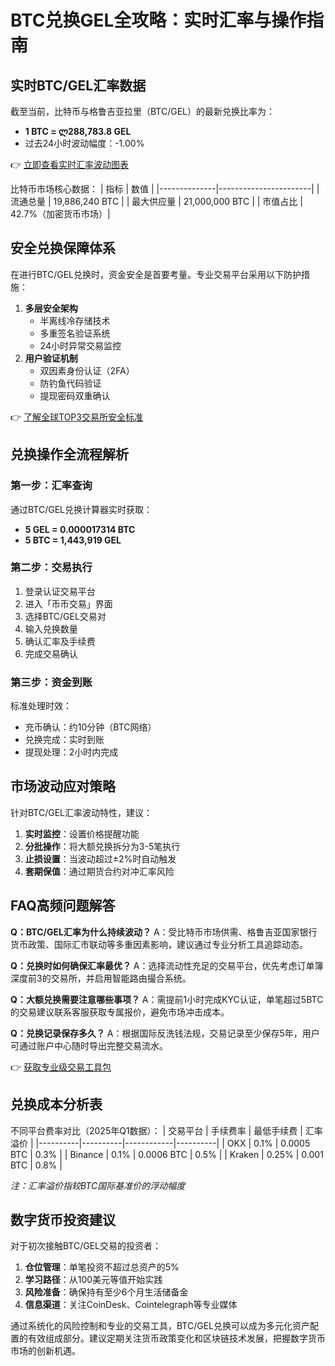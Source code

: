 # BTC兑换GEL全攻略：实时汇率与操作指南

## 实时BTC/GEL汇率数据
截至当前，比特币与格鲁吉亚拉里（BTC/GEL）的最新兑换比率为：
- **1 BTC = ლ288,783.8 GEL**
- 过去24小时波动幅度：-1.00%

👉 [立即查看实时汇率波动图表](https://bit.ly/okx_welcome)

比特币市场核心数据：
| 指标         | 数值                  |
|--------------|-----------------------|
| 流通总量     | 19,886,240 BTC        |
| 最大供应量   | 21,000,000 BTC        |
| 市值占比     | 42.7%（加密货币市场）|

## 安全兑换保障体系
在进行BTC/GEL兑换时，资金安全是首要考量。专业交易平台采用以下防护措施：
1. **多层安全架构**
   - 半离线冷存储技术
   - 多重签名验证系统
   - 24小时异常交易监控
2. **用户验证机制**
   - 双因素身份认证（2FA）
   - 防钓鱼代码验证
   - 提现密码双重确认

👉 [了解全球TOP3交易所安全标准](https://bit.ly/okx_welcome)

## 兑换操作全流程解析
### 第一步：汇率查询
通过BTC/GEL兑换计算器实时获取：
- **5 GEL = 0.000017314 BTC**
- **5 BTC = 1,443,919 GEL**

### 第二步：交易执行
1. 登录认证交易平台
2. 进入「币币交易」界面
3. 选择BTC/GEL交易对
4. 输入兑换数量
5. 确认汇率及手续费
6. 完成交易确认

### 第三步：资金到账
标准处理时效：
- 充币确认：约10分钟（BTC网络）
- 兑换完成：实时到账
- 提现处理：2小时内完成

## 市场波动应对策略
针对BTC/GEL汇率波动特性，建议：
1. **实时监控**：设置价格提醒功能
2. **分批操作**：将大额兑换拆分为3-5笔执行
3. **止损设置**：当波动超过±2%时自动触发
4. **套期保值**：通过期货合约对冲汇率风险

## FAQ高频问题解答
**Q：BTC/GEL汇率为什么持续波动？**
A：受比特币市场供需、格鲁吉亚国家银行货币政策、国际汇市联动等多重因素影响，建议通过专业分析工具追踪动态。

**Q：兑换时如何确保汇率最优？**
A：选择流动性充足的交易平台，优先考虑订单簿深度前3的交易所，并启用智能路由撮合系统。

**Q：大额兑换需要注意哪些事项？**
A：需提前1小时完成KYC认证，单笔超过5BTC的交易建议联系客服获取专属报价，避免市场冲击成本。

**Q：兑换记录保存多久？**
A：根据国际反洗钱法规，交易记录至少保存5年，用户可通过账户中心随时导出完整交易流水。

👉 [获取专业级交易工具包](https://bit.ly/okx_welcome)

## 兑换成本分析表
不同平台费率对比（2025年Q1数据）：
| 交易平台 | 手续费率 | 最低手续费 | 汇率溢价 |
|----------|----------|------------|----------|
| OKX      | 0.1%     | 0.0005 BTC | 0.3%     |
| Binance  | 0.1%     | 0.0006 BTC | 0.5%     |
| Kraken   | 0.25%    | 0.001 BTC  | 0.8%     |

*注：汇率溢价指较BTC国际基准价的浮动幅度*

## 数字货币投资建议
对于初次接触BTC/GEL交易的投资者：
1. **仓位管理**：单笔投资不超过总资产的5%
2. **学习路径**：从100美元等值开始实践
3. **风险准备**：确保持有至少6个月生活储备金
4. **信息渠道**：关注CoinDesk、Cointelegraph等专业媒体

通过系统化的风险控制和专业的交易工具，BTC/GEL兑换可以成为多元化资产配置的有效组成部分。建议定期关注货币政策变化和区块链技术发展，把握数字货币市场的创新机遇。